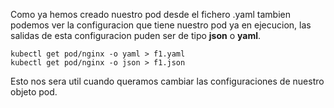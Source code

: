 Como ya hemos creado nuestro pod desde el fichero .yaml tambien podemos ver la configuracion que tiene nuestro pod ya  en ejecucion, las salidas de esta configuracion puden ser de tipo **json** o **yaml**.

```
kubectl get pod/nginx -o yaml > f1.yaml
kubectl get pod/nginx -o json > f1.json
```

Esto nos sera util cuando queramos cambiar las configuraciones de nuestro objeto pod.